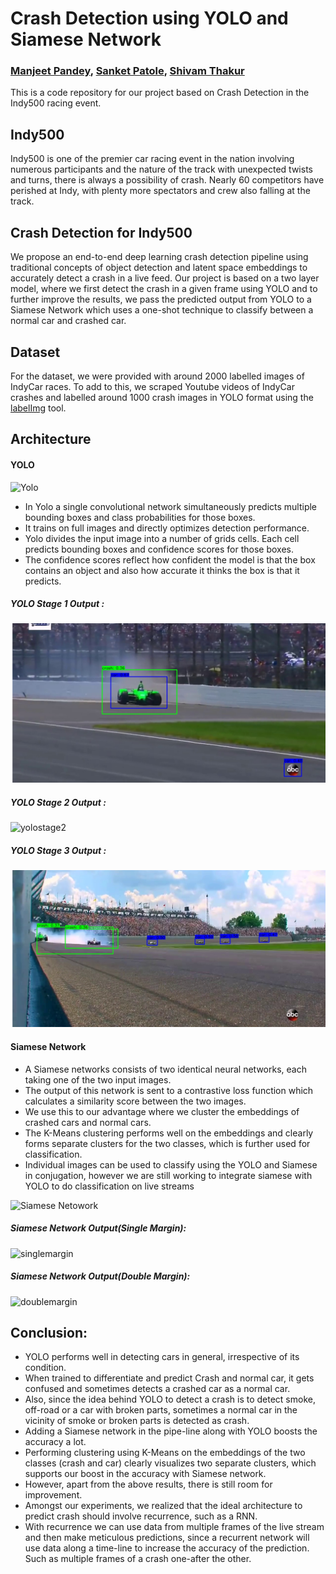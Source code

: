 # Crash Detection using YOLO and Siamese Network
### [Manjeet Pandey](https://github.com/ManjeetKP), [Sanket Patole](https://github.com/sanket-11), [Shivam Thakur](https://github.com/shivam529)
This is a code repository for our project based on Crash Detection in the Indy500 racing event.
## Indy500
Indy500 is one of the premier car racing event in the nation involving numerous participants and the nature of the track with unexpected twists and turns, there is always a possibility of crash. Nearly 60 competitors have perished at Indy, with plenty more spectators and crew also falling at the track.
## Crash Detection for Indy500
We propose an end-to-end deep learning crash detection pipeline using traditional concepts of object detection and latent space embeddings to accurately detect a crash in a live feed. Our project is based on a two layer model, where we first detect the crash in a given frame using YOLO and to further improve the results, we pass the predicted output from YOLO to a Siamese Network which uses a one-shot technique to classify between a normal car and crashed car.
## Dataset
For the dataset, we were provided with around 2000 labelled images of IndyCar races. To add to this, we scraped Youtube videos of IndyCar crashes and labelled around 1000 crash images in YOLO format using the [labelImg](https://github.com/tzutalin/labelImg) tool.
## Architecture
#### YOLO
![Yolo](https://miro.medium.com/max/640/0*WUpMWzNu_ymDyHPp.png)
 - In Yolo a single convolutional network simultaneously predicts multiple bounding boxes and class probabilities for those boxes.
 - It trains on full images and directly optimizes detection performance.
 - Yolo divides the input image into a number of grids cells. Each cell predicts bounding boxes and confidence scores for those boxes.
 - The confidence scores reflect how confident the model is that the box contains an object and also how accurate it thinks the box is that it predicts.
 ##### YOLO Stage 1 Output :
![yolostage1](https://raw.githubusercontent.com/ManjeetKP/E599-high-performance-big-data/master/fall-2019/4/code/output_data/stage11.png)
 ##### YOLO Stage 2 Output :
![yolostage2](https://lh3.googleusercontent.com/ttjCuclSdtiGuNqPQAhgDJ4s1WT17cMPAfNiqnuUKMy1iAGN0qYH-lB8p1zZAwe7qlaqfUQPg7h9F9f_AbBN08qJ_m85zUbOSFMAarsbaBCGiWNSs3M2UZqdKEHWUrzbShTbdAdR_sKuvu9EK5jH9zdQ9ir7EsQQZThd-exoknMLq0x5MJVnn38rNurRKrSu_ISGSM_H_7kRPzpWYGFAltMeTyoqmdsqVrG-GtUvNa0nQ287TRi_2ntlmakbU2njnk5NBlhBeaSAiVWaxqrDemcCpr-t_gch__De2SSum1UQZiUpKjYQ2btSzeYFw9RywOknzxOMH11Ktw1APNPbmnGLXkSBA0Ml6oRglDuq7b1l9qz222U0pNnYKEmXe9if8bblZKf9OQdMguQO81gMBx9rFC5RvH7tWuq9T94FlcyKLsh14_HpE3ACS2v9EF0IKYoAYDeui3hxpKa6luXNAMMmF43a2ZXSvATfvaQrd0VtyzHQv05vI-BOChrwLrO9Wi5DW8aMbrnn48AgOpnvyMHK3X0lQuVHk00wdCM8hoAhY9E4AUzOBcPPWoLqExxSDWPNB0Oe45pN5SrqZdx5hLmJVdswt0rOdUjPSDoYliQL64jCeBYhvm1c406ipy2dbNLaK69qa6Q1jNRXUy9eEcio7tQKBQmu3FgJrIbI0CHGTMji=w1152-h648-no)
##### YOLO Stage 3 Output :
![yolostage3](https://raw.githubusercontent.com/ManjeetKP/E599-high-performance-big-data/master/fall-2019/4/code/output_data/stage22.png)
#### Siamese Network
 - A Siamese networks consists of two identical neural networks, each taking one of the two input images.
 - The output of this network is sent to a contrastive loss function which calculates a similarity score between the two images.
 - We use this to our advantage where we cluster the embeddings of crashed cars and normal cars.
 - The K-Means clustering performs well on the embeddings and clearly forms separate clusters for the two classes, which is further used for classification.
 - Individual images can be used to classify using the YOLO and Siamese in conjugation, however we are still working to integrate siamese with YOLO to do classification on live streams
 
![Siamese Netowork](https://sites.google.com/site/quartetnetlearning/_/rsrc/1467097642046/home/siamese.jpg?height=255)

##### Siamese Network Output(Single Margin):
![singlemargin](https://lh3.googleusercontent.com/Pgh3NOqv19pPJpt16RCus7tmFATWAx4vLFiVFw_9dkUlGbmQbpRXWApbZVrBHs90RJ_dsawuG9g1LFrUPjoucWK1qhUG-Tp1qlEIb-Lg55ucLJh45jAJRErOf-4p2ztmHq7GO3Lonv7IQLm20aOvZA1_q9zS1pj8-E8B1bP_neDcQkNWaqdSggTtmpprMn7FiXJUbld-pKYcyLnpnDrWUHjx4Pr2WOW5lhepb6Nwb0Z_U5vU-FG5Fb_FeWyCO3Qz2E1HDwizBHjpilq4BwI4pl6JQzk_5SKaWUhU0zbnDU4B-0zgiFwLdFKMxtuDD9aZRAX4h9VVPjyLjQdsEdXPJj8wk8g9_uJrSNCOk8EqtNLZU-7q78kpfAxcfsQPxG1cbpNIFya08eYdf7XS734tgfGvBCe4J5WUgxzY75d_8oVR1VxzrVYvSvArY7BLr_3NUY_QT595AJfO9IKW9jnXYS_8MUaMuwDH8Uq-bZeZLRmFGvhXjP8w_scBOHY4nBXBLX8QBH0XH7hUGtVfHBJf4l-axVU8IPOwVYCMOQPSGc0d5FlPFkGFs2qAZ45ApTb6tg9tkzs4SHNq_yylZNTBBkjQco-xcSSTyHvPH7LEiMh5xGZsUuv83a18S6U1oHBZjPEUenadWIfkApamfggLMOMy6NAcZ-VNvdgZVBbvziUf34bg=w660-h336-no)
##### Siamese Network Output(Double Margin):
![doublemargin](https://lh3.googleusercontent.com/Mat2y7pSZtfgNbGWpUl93Lq25cq9WB1OgURefVll5y3RCu526CmCzqhh13dYJxSGsxvT063C5C0jMfhfyzm7jV-frXeVQzhFcxvxvGxB7oCxG97qCotxYGVQqcTe5I5mUQReS2tgmvAH6MI6zHx0cj7yZ-Vcg2GM-T7NdSxijAHHNzQwB5a1ej_gxfDyJd84rmV7UCvuZpV_-KA_U9ViHt4J9-PX7uDCbS4DC4KZZfDti--VMSCUsVaYZo5uQ2YQQTelc3ChZZCEH1mj_IJbN9Jps1Drh4OK2kSDVkSwP2r_p0zW1THUueXEEzbvMp87D890R5rZC6TnnkhxM92v8GKxXDtQkrxPX-sv8_QJEqXpqs-ePn1-avaO6vxmVxleOtNAkk7E-4CQz2StTAabrnhPufXrzC2faItl7T3kb5N02fZEBtzncfej3yrwAIYePTRM8LsAXNKOd5tmEqVYmFZ86L6DWhMSbREzyXpx_rmAyZ6QD2TjziDnpaCL4INiFSRXb5PD7EFB0SsHu8bVGtp35BOSfU0DuDqNXQw8Y3Xq4coWzzYknPs_r5C-4blbip2by-YrnXXUK3JDvCzwn8dMxvBkvpcadptB8oMVbLuRZKsUU6mCWPIjPQjAGTlNH4MEY8xq7SSJ1EL89afINtRb-597j46YMgItauTH5OaI632v=w836-h539-no)
## Conclusion:
 -	YOLO performs well in detecting cars in general, irrespective of its condition.
 -	When trained to differentiate and predict Crash and normal car, it gets confused and sometimes detects a crashed car as a normal car.
 -	Also, since the idea behind YOLO to detect a crash is to detect smoke, off-road or a car with broken parts, sometimes a normal car in the vicinity of smoke or broken parts is detected as crash.
 -	Adding a Siamese network in the pipe-line along with YOLO boosts the accuracy a lot.
 -	Performing clustering using K-Means on the embeddings of the two classes (crash and car) clearly visualizes two separate clusters, which supports our boost in the accuracy with Siamese network.
 -	However, apart from the above results, there is still room for improvement.
 -	Amongst our experiments, we realized that the ideal architecture to predict crash should involve recurrence, such as a RNN.
 -	With recurrence we can use data from multiple frames of the live stream and then make meticulous predictions, since a recurrent network will use data along a time-line to increase the accuracy of the prediction. Such as multiple frames of a crash one-after the other.
